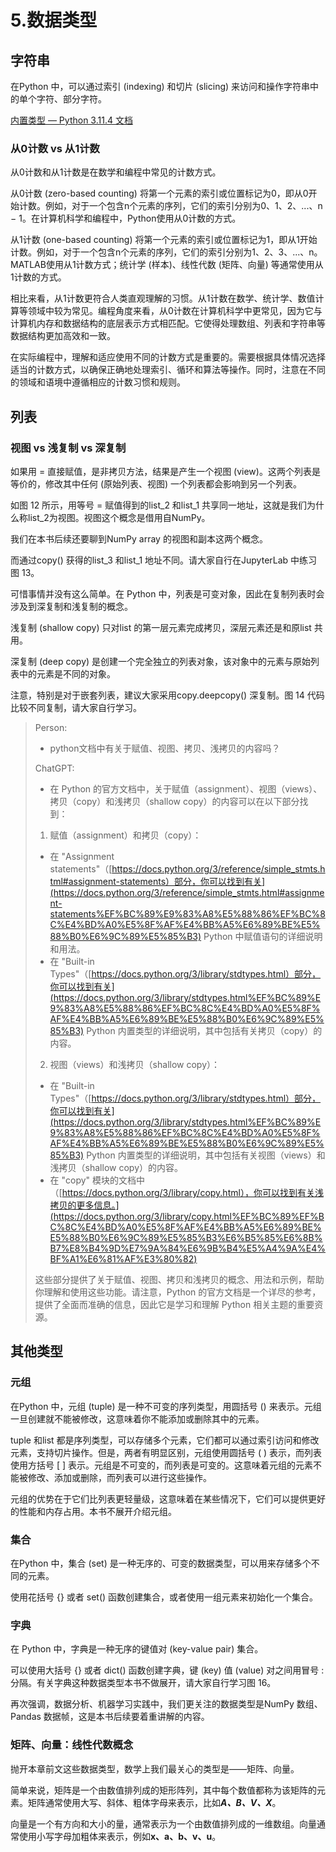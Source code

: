 # 5.数据类型

## 字符串

在Python 中，可以通过索引 (indexing) 和切片 (slicing) 来访问和操作字符串中的单个字符、部分字符。

[内置类型 — Python 3\.11\.4 文档](https://docs.python.org/zh-cn/3/library/stdtypes.html#common-sequence-operations)

### 从0计数 vs 从1计数

从0计数和从1计数是在数学和编程中常见的计数方式。

从0计数 (zero-based counting) 将第一个元素的索引或位置标记为0，即从0开始计数。例如，对于一个包含n个元素的序列，它们的索引分别为0、1、2、...、n − 1。在计算机科学和编程中，Python使用从0计数的方式。

从1计数 (one-based counting) 将第一个元素的索引或位置标记为1，即从1开始计数。例如，对于一个包含n个元素的序列，它们的索引分别为1、2、3、...、n。MATLAB使用从1计数方式；统计学 (样本)、线性代数 (矩阵、向量) 等通常使用从1计数的方式。

相比来看，从1计数更符合人类直观理解的习惯。从1计数在数学、统计学、数值计算等领域中较为常见。编程角度来看，从0计数在计算机科学中更常见，因为它与计算机内存和数据结构的底层表示方式相匹配。它使得处理数组、列表和字符串等数据结构更加高效和一致。

在实际编程中，理解和适应使用不同的计数方式是重要的。需要根据具体情况选择适当的计数方式，以确保正确地处理索引、循环和算法等操作。同时，注意在不同的领域和语境中遵循相应的计数习惯和规则。

## 列表

### 视图 vs 浅复制 vs 深复制

如果用 = 直接赋值，是非拷贝方法，结果是产生一个视图 (view)。这两个列表是等价的，修改其中任何 (原始列表、视图) 一个列表都会影响到另一个列表。

如图 12 所示，用等号 = 赋值得到的list_2 和list_1 共享同一地址，这就是我们为什么称list_2为视图。视图这个概念是借用自NumPy。

我们在本书后续还要聊到NumPy array 的视图和副本这两个概念。

而通过copy() 获得的list_3 和list_1 地址不同。请大家自行在JupyterLab 中练习图 13。

可惜事情并没有这么简单。在 Python 中，列表是可变对象，因此在复制列表时会涉及到深复制和浅复制的概念。

浅复制 (shallow copy) 只对list 的第一层元素完成拷贝，深层元素还是和原list 共用。

深复制 (deep copy) 是创建一个完全独立的列表对象，该对象中的元素与原始列表中的元素是不同的对象。

注意，特别是对于嵌套列表，建议大家采用copy.deepcopy() 深复制。图 14 代码比较不同复制，请大家自行学习。

>   Person: 
>   - python文档中有关于赋值、视图、拷贝、浅拷贝的内容吗？
>
>   ChatGPT: 
>   - 在 Python 的官方文档中，关于赋值（assignment）、视图（views）、拷贝（copy）和浅拷贝（shallow copy）的内容可以在以下部分找到： 
>   1. 赋值（assignment）和拷贝（copy）： 
>   - 在 "Assignment statements"（[https://docs.python.org/3/reference/simple_stmts.html#assignment-statements）部分，你可以找到有关](https://docs.python.org/3/reference/simple_stmts.html#assignment-statements%EF%BC%89%E9%83%A8%E5%88%86%EF%BC%8C%E4%BD%A0%E5%8F%AF%E4%BB%A5%E6%89%BE%E5%88%B0%E6%9C%89%E5%85%B3)  Python 中赋值语句的详细说明和用法。 
>   - 在 "Built-in Types"（[https://docs.python.org/3/library/stdtypes.html）部分，你可以找到有关](https://docs.python.org/3/library/stdtypes.html%EF%BC%89%E9%83%A8%E5%88%86%EF%BC%8C%E4%BD%A0%E5%8F%AF%E4%BB%A5%E6%89%BE%E5%88%B0%E6%9C%89%E5%85%B3)  Python 内置类型的详细说明，其中包括有关拷贝（copy）的内容。 
>   2. 视图（views）和浅拷贝（shallow copy）： 
>   - 在 "Built-in Types"（[https://docs.python.org/3/library/stdtypes.html）部分，你可以找到有关](https://docs.python.org/3/library/stdtypes.html%EF%BC%89%E9%83%A8%E5%88%86%EF%BC%8C%E4%BD%A0%E5%8F%AF%E4%BB%A5%E6%89%BE%E5%88%B0%E6%9C%89%E5%85%B3)  Python 内置类型的详细说明，其中包括有关视图（views）和浅拷贝（shallow copy）的内容。 
>   - 在 "copy" 模块的文档中（[https://docs.python.org/3/library/copy.html），你可以找到有关浅拷贝的更多信息。](https://docs.python.org/3/library/copy.html%EF%BC%89%EF%BC%8C%E4%BD%A0%E5%8F%AF%E4%BB%A5%E6%89%BE%E5%88%B0%E6%9C%89%E5%85%B3%E6%B5%85%E6%8B%B7%E8%B4%9D%E7%9A%84%E6%9B%B4%E5%A4%9A%E4%BF%A1%E6%81%AF%E3%80%82)
>
>   这些部分提供了关于赋值、视图、拷贝和浅拷贝的概念、用法和示例，帮助你理解和使用这些功能。请注意，Python 的官方文档是一个详尽的参考，提供了全面而准确的信息，因此它是学习和理解 Python 相关主题的重要资源。

## 其他类型

### 元组


在Python 中，元组 (tuple) 是一种不可变的序列类型，用圆括号 () 来表示。元组一旦创建就不能被修改，这意味着你不能添加或删除其中的元素。

tuple 和list 都是序列类型，可以存储多个元素，它们都可以通过索引访问和修改元素，支持切片操作。但是，两者有明显区别，元组使用圆括号 ( ) 表示，而列表使用方括号 [ ] 表示。元组是不可变的，而列表是可变的。这意味着元组的元素不能被修改、添加或删除，而列表可以进行这些操作。

元组的优势在于它们比列表更轻量级，这意味着在某些情况下，它们可以提供更好的性能和内存占用。本书不展开介绍元组。

### 集合

在Python 中，集合 (set) 是一种无序的、可变的数据类型，可以用来存储多个不同的元素。

使用花括号 {} 或者 set() 函数创建集合，或者使用一组元素来初始化一个集合。

### 字典

在 Python 中，字典是一种无序的键值对 (key-value pair) 集合。

可以使用大括号 {} 或者 dict() 函数创建字典，键 (key) 值 (value) 对之间用冒号 : 分隔。有关字典这种数据类型本书不做展开，请大家自行学习图 16。

再次强调，数据分析、机器学习实践中，我们更关注的数据类型是NumPy 数组、Pandas 数据帧，这是本书后续要着重讲解的内容。

### 矩阵、向量：线性代数概念

抛开本章前文这些数据类型，数学上我们最关心的类型是——矩阵、向量。

简单来说，矩阵是一个由数值排列成的矩形阵列，其中每个数值都称为该矩阵的元素。矩阵通常使用大写、斜体、粗体字母来表示，比如***A、B、V、X***。

向量是一个有方向和大小的量，通常表示为一个由数值排列成的一维数组。向量通常使用小写字母加粗体来表示，例如**x、a、b、v、u**。